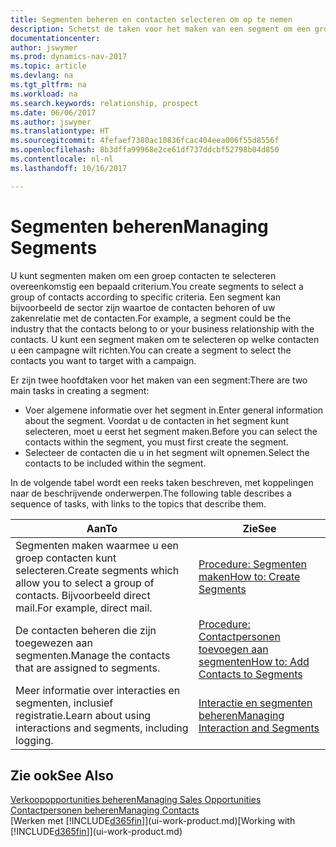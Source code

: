 ```yaml
---
title: Segmenten beheren en contacten selecteren om op te nemen
description: Schetst de taken voor het maken van een segment om een groep contacten op basis van specifieke criteria te selecteren, bijvoorbeeld, contacten in een bepaalde branche waarop u zich wilt richten.
documentationcenter: 
author: jswymer
ms.prod: dynamics-nav-2017
ms.topic: article
ms.devlang: na
ms.tgt_pltfrm: na
ms.workload: na
ms.search.keywords: relationship, prospect
ms.date: 06/06/2017
ms.author: jswymer
ms.translationtype: HT
ms.sourcegitcommit: 4fefaef7380ac10836fcac404eea006f55d8556f
ms.openlocfilehash: 8b3dffa99968e2ce61df737ddcbf52798b04d850
ms.contentlocale: nl-nl
ms.lasthandoff: 10/16/2017

---
```

# <a name="managing-segments"></a><span data-ttu-id="d8c2b-103">Segmenten beheren</span><span class="sxs-lookup"><span data-stu-id="d8c2b-103">Managing Segments</span></span>
<span data-ttu-id="d8c2b-104">U kunt segmenten maken om een groep contacten te selecteren overeenkomstig een bepaald criterium.</span><span class="sxs-lookup"><span data-stu-id="d8c2b-104">You create segments to select a group of contacts according to specific criteria.</span></span> <span data-ttu-id="d8c2b-105">Een segment kan bijvoorbeeld de sector zijn waartoe de contacten behoren of uw zakenrelatie met de contacten.</span><span class="sxs-lookup"><span data-stu-id="d8c2b-105">For example, a segment could be the industry that the contacts belong to or your business relationship with the contacts.</span></span> <span data-ttu-id="d8c2b-106">U kunt een segment maken om te selecteren op welke contacten u een campagne wilt richten.</span><span class="sxs-lookup"><span data-stu-id="d8c2b-106">You can create a segment to select the contacts you want to target with a campaign.</span></span>

<span data-ttu-id="d8c2b-107">Er zijn twee hoofdtaken voor het maken van een segment:</span><span class="sxs-lookup"><span data-stu-id="d8c2b-107">There are two main tasks in creating a segment:</span></span>

* <span data-ttu-id="d8c2b-108">Voer algemene informatie over het segment in.</span><span class="sxs-lookup"><span data-stu-id="d8c2b-108">Enter general information about the segment.</span></span> <span data-ttu-id="d8c2b-109">Voordat u de contacten in het segment kunt selecteren, moet u eerst het segment maken.</span><span class="sxs-lookup"><span data-stu-id="d8c2b-109">Before you can select the contacts within the segment, you must first create the segment.</span></span>
* <span data-ttu-id="d8c2b-110">Selecteer de contacten die u in het segment wilt opnemen.</span><span class="sxs-lookup"><span data-stu-id="d8c2b-110">Select the contacts to be included within the segment.</span></span>

<span data-ttu-id="d8c2b-111">In de volgende tabel wordt een reeks taken beschreven, met koppelingen naar de beschrijvende onderwerpen.</span><span class="sxs-lookup"><span data-stu-id="d8c2b-111">The following table describes a sequence of tasks, with links to the topics that describe them.</span></span> 

| <span data-ttu-id="d8c2b-112">Aan</span><span class="sxs-lookup"><span data-stu-id="d8c2b-112">To</span></span> | <span data-ttu-id="d8c2b-113">Zie</span><span class="sxs-lookup"><span data-stu-id="d8c2b-113">See</span></span> |
| --- | --- |
| <span data-ttu-id="d8c2b-114">Segmenten maken waarmee u een groep contacten kunt selecteren.</span><span class="sxs-lookup"><span data-stu-id="d8c2b-114">Create segments which allow you to select a group of contacts.</span></span> <span data-ttu-id="d8c2b-115">Bijvoorbeeld direct mail.</span><span class="sxs-lookup"><span data-stu-id="d8c2b-115">For example, direct mail.</span></span> |[<span data-ttu-id="d8c2b-116">Procedure: Segmenten maken</span><span class="sxs-lookup"><span data-stu-id="d8c2b-116">How to: Create Segments</span></span>](marketing-how-create-segment.md) |
| <span data-ttu-id="d8c2b-117">De contacten beheren die zijn toegewezen aan segmenten.</span><span class="sxs-lookup"><span data-stu-id="d8c2b-117">Manage the contacts that are assigned to segments.</span></span> |[<span data-ttu-id="d8c2b-118">Procedure: Contactpersonen toevoegen aan segmenten</span><span class="sxs-lookup"><span data-stu-id="d8c2b-118">How to: Add Contacts to Segments</span></span>](marketing-add-contact-segment.md) |
| <span data-ttu-id="d8c2b-119">Meer informatie over interacties en segmenten, inclusief registratie.</span><span class="sxs-lookup"><span data-stu-id="d8c2b-119">Learn about using interactions and segments, including logging.</span></span> |[<span data-ttu-id="d8c2b-120">Interactie en segmenten beheren</span><span class="sxs-lookup"><span data-stu-id="d8c2b-120">Managing Interaction and Segments</span></span>](marketing-interaction-segments.md) |

## <a name="see-also"></a><span data-ttu-id="d8c2b-121">Zie ook</span><span class="sxs-lookup"><span data-stu-id="d8c2b-121">See Also</span></span>
[<span data-ttu-id="d8c2b-122">Verkoopopportunities beheren</span><span class="sxs-lookup"><span data-stu-id="d8c2b-122">Managing Sales Opportunities</span></span>](marketing-manage-sales-opportunities.md)  
[<span data-ttu-id="d8c2b-123">Contactpersonen beheren</span><span class="sxs-lookup"><span data-stu-id="d8c2b-123">Managing Contacts</span></span>](marketing-contacts.md)  
<span data-ttu-id="d8c2b-124">[Werken met [!INCLUDE[d365fin](includes/d365fin_md.md)]](ui-work-product.md)</span><span class="sxs-lookup"><span data-stu-id="d8c2b-124">[Working with [!INCLUDE[d365fin](includes/d365fin_md.md)]](ui-work-product.md)</span></span>

